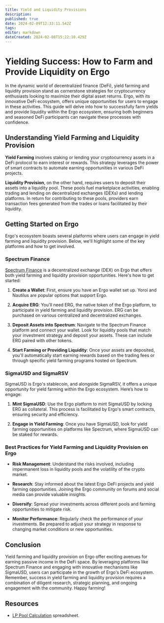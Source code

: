 ```yaml
---
title: Yield and Liquidity Provisions
description: 
published: true
date: 2024-02-09T12:33:11.542Z
tags: 
editor: markdown
dateCreated: 2024-02-08T15:22:10.429Z
---
```


# Yielding Success: How to Farm and Provide Liquidity on Ergo

In the dynamic world of decentralized finance (DeFi), yield farming and liquidity provision stand as cornerstone strategies for cryptocurrency enthusiasts looking to maximize their digital asset returns. Ergo, with its innovative DeFi ecosystem, offers unique opportunities for users to engage in these activities. This guide will delve into how to successfully farm yields and provide liquidity within the Ergo ecosystem, ensuring both beginners and seasoned DeFi participants can navigate these processes with confidence.

## Understanding Yield Farming and Liquidity Provision

**Yield Farming** involves staking or lending your cryptocurrency assets in a DeFi protocol to earn interest or rewards. This strategy leverages the power of smart contracts to automate earning opportunities in various DeFi projects.

**Liquidity Provision**, on the other hand, requires users to deposit their assets into a liquidity pool. These pools fuel marketplace activities, enabling trading and lending on decentralized exchanges (DEXs) and lending platforms. In return for contributing to these pools, providers earn transaction fees generated from the trades or loans facilitated by their liquidity.

## Getting Started on Ergo

Ergo's ecosystem boasts several platforms where users can engage in yield farming and liquidity provision. Below, we'll highlight some of the key platforms and how to get involved.

### Spectrum Finance

[Spectrum Finance](https://spectrum.fi/) is a decentralized exchange (DEX) on Ergo that offers both yield farming and liquidity provision opportunities. Here's how to get started:

1. **Create a Wallet**: First, ensure you have an Ergo wallet set up. Yoroi and Nautilus are popular options that support Ergo.
   
2. **Acquire ERG**: You'll need ERG, the native token of the Ergo platform, to participate in yield farming and liquidity provision. ERG can be purchased on various centralized and decentralized exchanges.
   
3. **Deposit Assets into Spectrum**: Navigate to the Spectrum Finance platform and connect your wallet. Look for liquidity pools that match your investment strategy and deposit your assets. These can include ERG paired with other tokens.

4. **Start Farming or Providing Liquidity**: Once your assets are deposited, you'll automatically start earning rewards based on the trading fees or through specific yield farming programs hosted on Spectrum.

### SigmaUSD and SigmaRSV

SigmaUSD is Ergo's stablecoin, and alongside SigmaRSV, it offers a unique opportunity for yield farming within the Ergo ecosystem. Here’s how to engage:

1. **Mint SigmaUSD**: Use the Ergo platform to mint SigmaUSD by locking ERG as collateral. This process is facilitated by Ergo's smart contracts, ensuring security and efficiency.
   
2. **Engage in Yield Farming**: Once you have SigmaUSD, look for yield farming opportunities on platforms like Spectrum, where SigmaUSD can be staked for rewards.

### Best Practices for Yield Farming and Liquidity Provision on Ergo

- **Risk Management**: Understand the risks involved, including impermanent loss in liquidity pools and the volatility of the crypto market.
  
- **Research**: Stay informed about the latest Ergo DeFi projects and yield farming opportunities. Joining the Ergo community on forums and social media can provide valuable insights.
  
- **Diversify**: Spread your investments across different pools and farming opportunities to mitigate risk.

- **Monitor Performance**: Regularly check the performance of your investments. Be prepared to adjust your strategy in response to changing market conditions or new opportunities.

## Conclusion

Yield farming and liquidity provision on Ergo offer exciting avenues for earning passive income in the DeFi space. By leveraging platforms like Spectrum Finance and engaging with innovative mechanisms like SigmaUSD, users can participate in the growth of Ergo's DeFi ecosystem. Remember, success in yield farming and liquidity provision requires a combination of diligent research, strategic planning, and ongoing engagement with the community. Happy farming!

## Resources

- [LP Pool Calculation](https://docs.google.com/spreadsheets/d/15DNZ6ocTO5J3pKr2hGUR1NPVk5CD34Uq2zkKigAlFIs/edit?usp=sharing
) spreadsheet. 